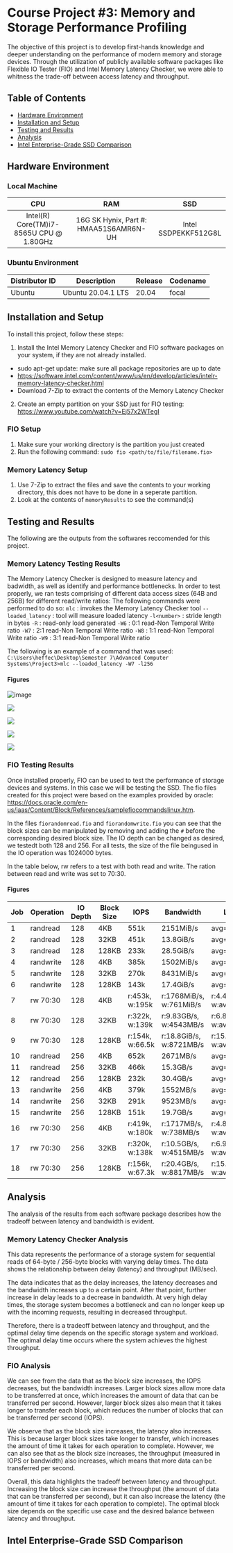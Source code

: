 # Course Project #3: Memory and Storage Performance Profiling

The objective of this project is to develop first-hands knowledge and deeper understanding on the performance of 
modern memory and storage devices. Through the utilization of publicly available software packages like Flexible 
IO Tester (FIO) and Intel Memory Latency Checker, we were able to whitness the trade-off between access latency 
and throughput.

## Table of Contents

- [Hardware Environment](#hardware_environment)
- [Installation and Setup](#installation)
- [Testing and Results](#results)
- [Analysis](#analysis)
- [Intel Enterprise-Grade SSD Comparison](#Intel_Enterprise-Grade_SSD_Comparison)

## Hardware Environment

### Local Machine
| CPU                  | RAM                                       | SSD                                     |
| :-------------:      | :-------------:                           | :----:                                  |
| Intel(R) Core(TM)i7-8565U CPU @ 1.80GHz | 16G SK Hynix, Part #: HMAA51S6AMR6N-UH     |     Intel SSDPEKKF512G8L         |

### Ubuntu Environment
| Distributor ID  | Description | Release | Codename  |
| --- | --- | --- | --- |
| Ubuntu  | Ubuntu 20.04.1 LTS  | 20.04 | focal |


## Installation and Setup

To install this project, follow these steps:

1. Install the Intel Memory Latency Checker and FIO software packages on your system, if they are not already installed.
  - sudo apt-get update: make sure all package repositories are up to date
  - https://software.intel.com/content/www/us/en/develop/articles/intelr-memory-latency-checker.html
  - Download 7-Zip to extract the contents of the Memory Latency Checker
2. Create an empty partition on your SSD just for FIO testing: https://www.youtube.com/watch?v=Ej57x2WTegI

### FIO Setup
1. Make sure your working directory is the partition you just created
2. Run the following command: `sudo fio <path/to/file/filename.fio>`
### Memory Latency Setup
1. Use 7-Zip to extract the files and save the contents to your working directory, this does not have to be done in a seperate partition.
2. Look at the contents of  `memoryResults` to see the command(s)

## Testing and Results

The following are the outputs from the softwares reccomended for this project. 

### Memory Latency Testing Results

The Memory Latency Checker is designed to measure latency and badwidth, as well as identify and performance bottlenecks. In order to test properly, we ran tests comprising of different data access sizes (64B and 256B) for different read/write ratios: The following commands were performed to do so:
`mlc` : invokes the Memory Latency Checker tool
`--loaded_latency` : tool will measure loaded latency
`-l<number>` : stride length in bytes
`-R` : read-only load generated
`-W6` : 0:1 read-Non Temporal Write ratio
`-W7` : 2:1 read-Non Temporal Write ratio
`-W8` : 1:1 read-Non Temporal Write ratio
`-W9` : 3:1 read-Non Temporal Write ratio

The following is an example of a command that was used: `C:\Users\heffec\Desktop\Semester 7\Advanced Computer Systems\Project3>mlc --loaded_latency -W7 -l256`

#### Figures
![image](https://user-images.githubusercontent.com/123609846/221368038-0206beb5-1d35-4321-970f-7b0d0dd29783.png)

![](./memoryResults/64vBandwidth.png)

![](./memoryResults/256vBandwidth.png)

![](./memoryResults/64vLatency.png)

![](./memoryResults/256vLatency.png)



### FIO Testing Results

Once installed properly, FIO can be used  to test the performance of storage devices and systems. In this case we will be testing the SSD. The fio files created for this project were based on the examples provided by oracle: https://docs.oracle.com/en-us/iaas/Content/Block/References/samplefiocommandslinux.htm.

In the files `fiorandomread.fio` and `fiorandomwrite.fio` you can see that the block sizes can be manipulated by removing and adding the `#` before the corresponding desired block size. The IO depth can be changed as desired, we testedt both 128 and 256. For all tests, the size of the file beingused in the IO operation was 1024000 bytes.

In the table below, rw refers to a test with both read and write. The ration between read and write was set to 70:30.

#### Figures

| Job | Operation  | IO Depth |  Block Size  | IOPS | Bandwidth | Latency |
| --- | --- | --- | --- | --- | --- | --- |
| 1 | randread |  128 | 4KB | 551k |  2151MiB/s | avg=5.43us  |
| 2 | randread |  128 | 32KB | 451k  |  13.8GiB/s  |  avg= 7.17us |
| 3 | randread |  128 | 128KB  | 233k | 28.5GiB/s  |  avg=15.54us  |
| 4 | randwrite | 128 | 4KB | 385k | 1502MiB/s |  avg= 7.96us |
| 5 | randwrite | 128 | 32KB  | 270k  | 8431MiB/s | avg=12.30us |
| 6 | randwrite | 128 | 128KB | 143k  | 17.4GiB/s | avg=25.73us |
| 7 | rw 70:30  | 128 | 4KB | r:453k, w:195k | r:1768MiB/s, w:761MiB/s  | r:4.49us, w:avg= 4.91us  |
| 8 | rw 70:30  | 128 | 32KB | r:322k, w:139k | r:9.83GB/s, w:4543MB/s  | r:6.88us, w:avg= 7.60us  |
| 9 | rw 70:30  | 128 | 128KB | r:154k, w:66.5k | r:18.8GiB/s, w:8721MB/s  | r:15.78us, w:avg=18.16us  |
| 10 | randread |  256 | 4KB | 652k |  2671MB/s | avg=4.55us  |
| 11 | randread |  256 | 32KB | 466k  |  15.3GB/s  |  avg= 6.97us |
| 12 | randread |  256 | 128KB  | 232k | 30.4GB/s  |  avg=15.66us  |
| 13 | randwrite | 256 | 4KB | 379k | 1552MB/s |  avg= 8.03us |
| 14 | randwrite | 256 | 32KB  | 291k  | 9523MB/s | avg=11.46us |
| 15 | randwrite | 256 | 128KB | 151k  | 19.7GB/s | avg=24.38us |
| 16 | rw 70:30  | 256 | 4KB | r:419k, w:180k | r:1717MB/s, w:738MB/s  | r:4.81us, w:avg= 5.22us  |
| 17 | rw 70:30  | 256 | 32KB | r:320k, w:138k | r:10.5GB/s, w:4515MB/s  | r:6.90us, w:avg= 7.70us  |
| 18 | rw 70:30  | 256 | 128KB | r:156k, w:67.3k | r:20.4GB/s, w:8817MB/s  | r:15.54us, w:avg=18.01us  |


## Analysis

The analysis of the results from each software package describes how the tradeoff between latency and bandwidth is evident.

### Memory Latency Checker Analysis
This data represents the performance of a storage system for sequential reads of 64-byte / 256-byte blocks with varying delay times. The data shows the relationship between delay (latency) and throughput (MB/sec).

The data indicates that as the delay increases, the latency decreases and the bandwidth increases up to a certain point. After that point, further increase in delay leads to a decrease in bandwidth. At very high delay times, the storage system becomes a bottleneck and can no longer keep up with the incoming requests, resulting in decreased throughput.

Therefore, there is a tradeoff between latency and throughput, and the optimal delay time depends on the specific storage system and workload. The optimal delay time occurs where the system achieves the highest throughput.

### FIO Analysis
We can see from the data that as the block size increases, the IOPS decreases, but the bandwidth increases. Larger block sizes allow more data to be transferred at once, which increases the amount of data that can be transferred per second. However, larger block sizes also mean that it takes longer to transfer each block, which reduces the number of blocks that can be transferred per second (IOPS).

We observe that as the block size increases, the latency also increases. This is because larger block sizes take longer to transfer, which increases the amount of time it takes for each operation to complete. However, we can also see that as the block size increases, the throughput (measured in IOPS or bandwidth) also increases, which means that more data can be transferred per second.

Overall, this data highlights the tradeoff between latency and throughput. Increasing the block size can increase the throughput (the amount of data that can be transferred per second), but it can also increase the latency (the amount of time it takes for each operation to complete). The optimal block size depends on the specific use case and the desired balance between latency and throughput.



## Intel Enterprise-Grade SSD Comparison
